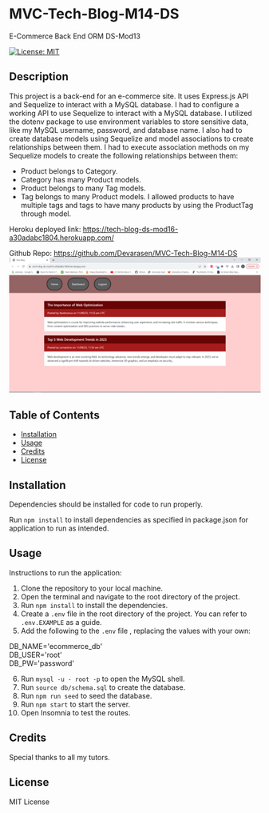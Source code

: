 # MVC-Tech-Blog-M14-DS

E-Commerce Back End ORM DS-Mod13

[![License: MIT](https://img.shields.io/badge/License-MIT-yellow.svg)](https://opensource.org/licenses/MIT)

## Description

This project is a back-end for an e-commerce site. It uses Express.js API and Sequelize to interact with a MySQL database. I had to configure a working API to use Sequelize to interact with a MySQL database. I utilized the dotenv package to use environment variables to store sensitive data, like my MySQL username, password, and database name. I also had to create database models using Sequelize and model associations to create relationships between them. I had to execute association methods on my Sequelize models to create the following relationships between them:
- Product belongs to Category.
- Category has many Product models.
- Product belongs to many Tag models. 
- Tag belongs to many Product models.
I allowed products to have multiple tags and tags to have many products by using the ProductTag through model.


Heroku deployed link: https://tech-blog-ds-mod16-a30adabc1804.herokuapp.com/

Github Repo: https://github.com/Devarasen/MVC-Tech-Blog-M14-DS
![Screenshot](./public/assets/Project%20Screenshot.PNG)

## Table of Contents

- [Installation](#installation)
- [Usage](#usage)
- [Credits](#credits)
- [License](#license)

## Installation

Dependencies should be installed for code to run properly.

Run `npm install` to install dependencies as specified in package.json for application to run as intended.


## Usage

Instructions to run the application:

1.  Clone the repository to your local machine.
2.  Open the terminal and navigate to the root directory of the project.
3.  Run `npm install` to install the dependencies.
4.  Create a `.env` file in the root directory of the project. You can refer to `.env.EXAMPLE` as a guide.
5.  Add the following to the `.env` file , replacing the values with your own:

DB_NAME='ecommerce_db'  
DB_USER='root'  
DB_PW='password'  

6. Run `mysql -u - root -p` to open the MySQL shell.
7. Run `source db/schema.sql` to create the database.
8. Run `npm run seed` to seed the database.
9. Run `npm start` to start the server.
10. Open Insomnia to test the routes.



## Credits

Special thanks to all my tutors.

## License

MIT License

